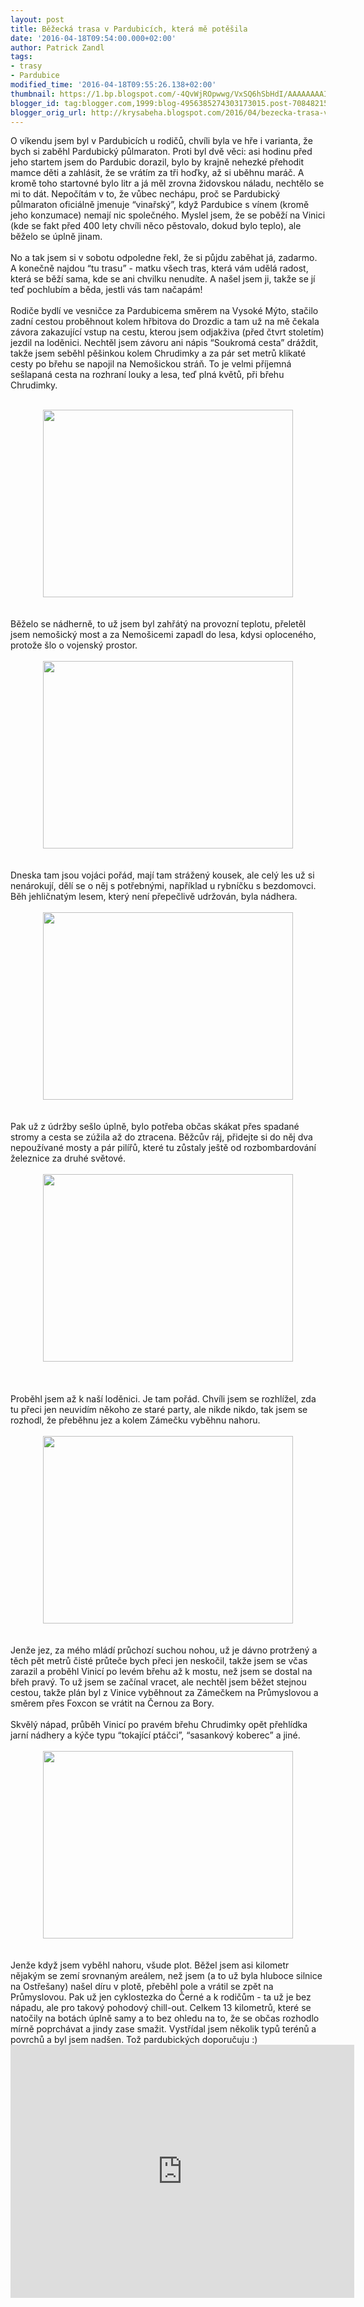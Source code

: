 ```yaml
---
layout: post
title: Běžecká trasa v Pardubicích, která mě potěšila
date: '2016-04-18T09:54:00.000+02:00'
author: Patrick Zandl
tags:
- trasy
- Pardubice
modified_time: '2016-04-18T09:55:26.138+02:00'
thumbnail: https://1.bp.blogspot.com/-4QvWjROpwwg/VxSQ6hSbHdI/AAAAAAAAIQY/oRrOhBD26wwMkAlE-CKU6TuaRZ_Lv_0IgCLcB/s72-c/IMG_0391.jpg
blogger_id: tag:blogger.com,1999:blog-4956385274303173015.post-7084821524612698400
blogger_orig_url: http://krysabeha.blogspot.com/2016/04/bezecka-trasa-v-pardubicich-ktera-me.html
---
```


O víkendu jsem byl v Pardubicích u rodičů, chvíli byla ve hře i varianta, že bych si zaběhl Pardubický půlmaraton. Proti byl dvě věci: asi hodinu před jeho startem jsem do Pardubic dorazil, bylo by krajně nehezké přehodit mamce děti a zahlásit, že se vrátím za tři hoďky, až si uběhnu maráč. A kromě toho startovné bylo litr a já měl zrovna židovskou náladu, nechtělo se mi to dát. Nepočítám v to, že vůbec nechápu, proč se Pardubický půlmaraton oficiálně jmenuje “vinařský”, když Pardubice s vínem (kromě jeho konzumace) nemají nic společného. Myslel jsem, že se poběží na Vinici (kde se fakt před 400 lety chvíli něco pěstovalo, dokud bylo teplo), ale běželo se úplně jinam.<br /><br />No a tak jsem si v sobotu odpoledne řekl, že si půjdu zaběhat já, zadarmo. A konečně najdou “tu trasu” - matku všech tras, která vám udělá radost, která se běží sama, kde se ani chvilku nenudíte. A našel jsem ji, takže se jí teď pochlubím a běda, jestli vás tam načapám!<br /><br />Rodiče bydlí ve vesničce za Pardubicema směrem na Vysoké Mýto, stačilo zadní cestou proběhnout kolem hřbitova do Drozdic a tam už na mě čekala závora zakazující vstup na cestu, kterou jsem odjakživa (před čtvrt stoletím) jezdil na loděnici. Nechtěl jsem závoru ani nápis “Soukromá cesta” dráždit, takže jsem seběhl pěšinkou kolem Chrudimky a za pár set metrů klikaté cesty po břehu se napojil na Nemošickou stráň. To je velmi příjemná sešlapaná cesta na rozhraní louky a lesa, teď plná květů, při břehu Chrudimky.&nbsp;<div><br /></div><div class="separator" style="clear: both; text-align: center;"><a href="https://1.bp.blogspot.com/-4QvWjROpwwg/VxSQ6hSbHdI/AAAAAAAAIQY/oRrOhBD26wwMkAlE-CKU6TuaRZ_Lv_0IgCLcB/s1600/IMG_0391.jpg" imageanchor="1" style="margin-left: 1em; margin-right: 1em;"><img border="0" height="300" src="https://1.bp.blogspot.com/-4QvWjROpwwg/VxSQ6hSbHdI/AAAAAAAAIQY/oRrOhBD26wwMkAlE-CKU6TuaRZ_Lv_0IgCLcB/s400/IMG_0391.jpg" width="400" /></a></div><div><br /></div><div><br /></div><div>Běželo se nádherně, to už jsem byl zahřátý na provozní teplotu, přeletěl jsem nemošický most a za Nemošicemi zapadl do lesa, kdysi oploceného, protože šlo o vojenský prostor.&nbsp;</div><div><br /></div><div class="separator" style="clear: both; text-align: center;"><a href="https://3.bp.blogspot.com/-uFCxAzQ8Efc/VxSQ6USUNyI/AAAAAAAAIQU/P6xW-RtykucJ6b8TrYMpk6WSTj6Bn-MyACKgB/s1600/IMG_0392.jpg" imageanchor="1" style="margin-left: 1em; margin-right: 1em;"><img border="0" height="300" src="https://3.bp.blogspot.com/-uFCxAzQ8Efc/VxSQ6USUNyI/AAAAAAAAIQU/P6xW-RtykucJ6b8TrYMpk6WSTj6Bn-MyACKgB/s400/IMG_0392.jpg" width="400" /></a></div><div><br /></div><div><br /></div><div>Dneska tam jsou vojáci pořád, mají tam strážený kousek, ale celý les už si nenárokují, dělí se o něj s potřebnými, například u rybníčku s bezdomovci. Běh jehličnatým lesem, který není přepečlivě udržován, byla nádhera.&nbsp;</div><div><br /></div><div class="separator" style="clear: both; text-align: center;"><a href="https://2.bp.blogspot.com/-EtI-abgncYA/VxSQ6YXyZYI/AAAAAAAAIQc/0qRtmTv-UZ0GKvnrBXaE5p8-FOA6TYLKwCKgB/s1600/IMG_0394.jpg" imageanchor="1" style="margin-left: 1em; margin-right: 1em;"><img border="0" height="300" src="https://2.bp.blogspot.com/-EtI-abgncYA/VxSQ6YXyZYI/AAAAAAAAIQc/0qRtmTv-UZ0GKvnrBXaE5p8-FOA6TYLKwCKgB/s400/IMG_0394.jpg" width="400" /></a></div><div><br /></div><div><br /></div><div>Pak už z údržby sešlo úplně, bylo potřeba občas skákat přes spadané stromy a cesta se zúžila až do ztracena. Běžcův ráj, přidejte si do něj dva nepoužívané mosty a pár pilířů, které tu zůstaly ještě od rozbombardování železnice za druhé světové.&nbsp;</div><div><br /></div><div class="separator" style="clear: both; text-align: center;"><a href="https://4.bp.blogspot.com/-qI8y8jPYhgU/VxSQ7Ob_NEI/AAAAAAAAIQg/63Fq3ZBt_D4i72Z-ZaZWlMrrb2DlOsawACKgB/s1600/IMG_0395.jpg" imageanchor="1" style="margin-left: 1em; margin-right: 1em;"><img border="0" height="300" src="https://4.bp.blogspot.com/-qI8y8jPYhgU/VxSQ7Ob_NEI/AAAAAAAAIQg/63Fq3ZBt_D4i72Z-ZaZWlMrrb2DlOsawACKgB/s400/IMG_0395.jpg" width="400" /></a></div><div><br /></div><div><br /></div><div><br /></div><div>Proběhl jsem až k naší loděnici. Je tam pořád. Chvíli jsem se rozhlížel, zda tu přeci jen neuvidím někoho ze staré party, ale nikde nikdo, tak jsem se rozhodl, že přeběhnu jez a kolem Zámečku vyběhnu nahoru.&nbsp;</div><div><br /></div><div class="separator" style="clear: both; text-align: center;"><a href="https://3.bp.blogspot.com/-WQd85SgZxK8/VxSQ7nVtXRI/AAAAAAAAIQk/gCgSbVfwY1AVGUqwJk9gTtQKt20-yXXLwCKgB/s1600/IMG_0396.jpg" imageanchor="1" style="margin-left: 1em; margin-right: 1em;"><img border="0" height="300" src="https://3.bp.blogspot.com/-WQd85SgZxK8/VxSQ7nVtXRI/AAAAAAAAIQk/gCgSbVfwY1AVGUqwJk9gTtQKt20-yXXLwCKgB/s400/IMG_0396.jpg" width="400" /></a></div><div><br /></div><div><br /></div><div>Jenže jez, za mého mládí průchozí suchou nohou, už je dávno protržený a těch pět metrů čisté průteče bych přeci jen neskočil, takže jsem se včas zarazil a proběhl Vinicí po levém břehu až k mostu, než jsem se dostal na břeh pravý. To už jsem se začínal vracet, ale nechtěl jsem běžet stejnou cestou, takže plán byl z Vinice vyběhnout za Zámečkem na Průmyslovou a směrem přes Foxcon se vrátit na Černou za Bory.&nbsp;</div><div><br /></div><div>Skvělý nápad, průběh Vinicí po pravém břehu Chrudimky opět přehlídka jarní nádhery a kýče typu “tokající ptáčci”, “sasankový koberec” a jiné. &nbsp;</div><div><br /></div><div class="separator" style="clear: both; text-align: center;"><a href="https://1.bp.blogspot.com/-Mu29PHehqv0/VxSQ7lLSvII/AAAAAAAAIQs/AsoAXqz9aUI_mKF0GzkUNINrQrWAMzMrACKgB/s1600/IMG_0397.jpg" imageanchor="1" style="margin-left: 1em; margin-right: 1em;"><img border="0" height="300" src="https://1.bp.blogspot.com/-Mu29PHehqv0/VxSQ7lLSvII/AAAAAAAAIQs/AsoAXqz9aUI_mKF0GzkUNINrQrWAMzMrACKgB/s400/IMG_0397.jpg" width="400" /></a></div><div><br /></div><div><br /></div><div>Jenže když jsem vyběhl nahoru, všude plot. Běžel jsem asi kilometr nějakým se zemí srovnaným areálem, než jsem (a to už byla hluboce silnice na Ostřešany) našel díru v plotě, přeběhl pole a vrátil se zpět na Průmyslovou. Pak už jen cyklostezka do Černé a k rodičům - ta už je bez nápadu, ale pro takový pohodový chill-out. Celkem 13 kilometrů, které se natočily na botách úplně samy a to bez ohledu na to, že se občas rozhodlo mírně poprchávat a jindy zase smažit. Vystřídal jsem několik typů terénů a povrchů a byl jsem nadšen. Tož pardubických doporučuju :)</div> <iframe height='405' width='550' frameborder='0' allowtransparency='true' scrolling='no' src='https://www.strava.com/activities/547054238/embed/901d2a17711f24d4704a5fc3194046205a1d1bf2'></iframe>